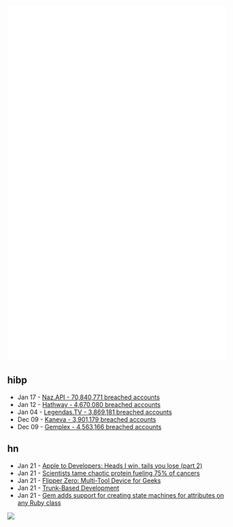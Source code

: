 ![Metrics](https://raw.githubusercontent.com/phixion/phixion/master/metrics.svg)

## hibp

<!--
for https://github.com/phixion/phixion/blob/main/.github/workflows/feeds.yml
-->
<!--START_SECTION:haveibeenpwnd-->
- Jan 17 - [Naz.API - 70,840,771 breached accounts](https://haveibeenpwned.com/PwnedWebsites#NazApi)
- Jan 12 - [Hathway - 4,670,080 breached accounts](https://haveibeenpwned.com/PwnedWebsites#Hathway)
- Jan 04 - [Legendas.TV - 3,869,181 breached accounts](https://haveibeenpwned.com/PwnedWebsites#LegendasTV)
- Dec 09 - [Kaneva - 3,901,179 breached accounts](https://haveibeenpwned.com/PwnedWebsites#Kaneva)
- Dec 09 - [Gemplex - 4,563,166 breached accounts](https://haveibeenpwned.com/PwnedWebsites#Gemplex)
<!--END_SECTION:haveibeenpwnd-->

## hn

<!--
for https://github.com/phixion/phixion/blob/main/.github/workflows/feeds.yml
-->
<!--START_SECTION:hn-->
- Jan 21 - [Apple to Developers: Heads I win, tails you lose (part 2)](https://mobiledevmemo.com/apple-to-developers-heads-i-win-tails-you-lose-part-2/)
- Jan 21 - [Scientists tame chaotic protein fueling 75% of cancers](https://phys.org/news/2024-01-scientists-chaotic-protein-fueling-cancers.html)
- Jan 21 - [Flipper Zero: Multi-Tool Device for Geeks](https://flipperzero.one)
- Jan 21 - [Trunk-Based Development](https://trunkbaseddevelopment.com/)
- Jan 21 - [Gem adds support for creating state machines for attributes on any Ruby class](https://github.com/state-machines/state_machines)
<!--END_SECTION:hn-->

<!--
for https://yhype.me
-->
![](https://hit.yhype.me/github/profile?user_id=13013670)
